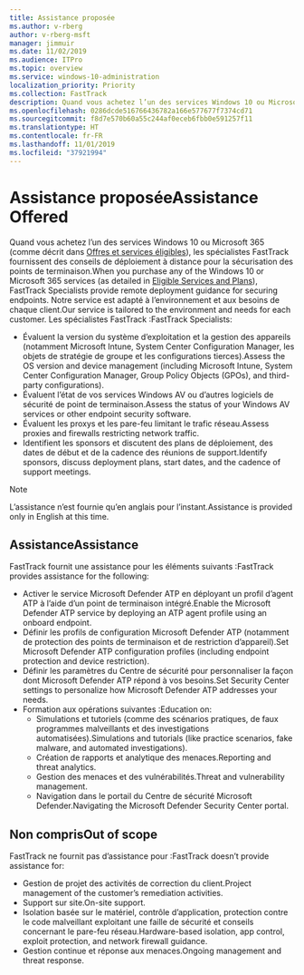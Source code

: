 ```yaml
---
title: Assistance proposée
ms.author: v-rberg
author: v-rberg-msft
manager: jimmuir
ms.date: 11/02/2019
ms.audience: ITPro
ms.topic: overview
ms.service: windows-10-administration
localization_priority: Priority
ms.collection: FastTrack
description: Quand vous achetez l’un des services Windows 10 ou Microsoft 365, les spécialistes FastTrack fournissent des conseils de déploiement à distance pour la sécurisation des points de terminaison. Notre service est adapté à l’environnement et aux besoins de chaque client.
ms.openlocfilehash: 0286dcde516766436782a166e577677f7374cd71
ms.sourcegitcommit: f8d7e570b60a55c244af0eceb6fbb0e591257f11
ms.translationtype: HT
ms.contentlocale: fr-FR
ms.lasthandoff: 11/01/2019
ms.locfileid: "37921994"
---
```

# <a name="assistance-offered"></a><span data-ttu-id="57985-104">Assistance proposée</span><span class="sxs-lookup"><span data-stu-id="57985-104">Assistance Offered</span></span>  

<span data-ttu-id="57985-105">Quand vous achetez l’un des services Windows 10 ou Microsoft 365 (comme décrit dans [Offres et services éligibles](M365-eligible-services-and-plans.md)), les spécialistes FastTrack fournissent des conseils de déploiement à distance pour la sécurisation des points de terminaison.</span><span class="sxs-lookup"><span data-stu-id="57985-105">When you purchase any of the Windows 10 or Microsoft 365 services (as detailed in [Eligible Services and Plans](M365-eligible-services-and-plans.md)), FastTrack Specialists provide remote deployment guidance for securing endpoints.</span></span> <span data-ttu-id="57985-106">Notre service est adapté à l’environnement et aux besoins de chaque client.</span><span class="sxs-lookup"><span data-stu-id="57985-106">Our service is tailored to the environment and needs for each customer.</span></span> <span data-ttu-id="57985-107">Les spécialistes FastTrack :</span><span class="sxs-lookup"><span data-stu-id="57985-107">FastTrack Specialists:</span></span>
- <span data-ttu-id="57985-108">Évaluent la version du système d’exploitation et la gestion des appareils (notamment Microsoft Intune, System Center Configuration Manager, les objets de stratégie de groupe et les configurations tierces).</span><span class="sxs-lookup"><span data-stu-id="57985-108">Assess the OS version and device management (including Microsoft Intune, System Center Configuration Manager, Group Policy Objects (GPOs), and third-party configurations).</span></span>
- <span data-ttu-id="57985-109">Évaluent l’état de vos services Windows AV ou d’autres logiciels de sécurité de point de terminaison.</span><span class="sxs-lookup"><span data-stu-id="57985-109">Assess the status of your Windows AV services or other endpoint security software.</span></span>
- <span data-ttu-id="57985-110">Évaluent les proxys et les pare-feu limitant le trafic réseau.</span><span class="sxs-lookup"><span data-stu-id="57985-110">Assess proxies and firewalls restricting network traffic.</span></span>
- <span data-ttu-id="57985-111">Identifient les sponsors et discutent des plans de déploiement, des dates de début et de la cadence des réunions de support.</span><span class="sxs-lookup"><span data-stu-id="57985-111">Identify sponsors, discuss deployment plans, start dates, and the cadence of support meetings.</span></span>

> [!NOTE]
> <span data-ttu-id="57985-112">L’assistance n’est fournie qu’en anglais pour l’instant.</span><span class="sxs-lookup"><span data-stu-id="57985-112">Assistance is provided only in English at this time.</span></span> 

## <a name="assistance"></a><span data-ttu-id="57985-113">Assistance</span><span class="sxs-lookup"><span data-stu-id="57985-113">Assistance</span></span>

<span data-ttu-id="57985-114">FastTrack fournit une assistance pour les éléments suivants :</span><span class="sxs-lookup"><span data-stu-id="57985-114">FastTrack provides assistance for the following:</span></span>
- <span data-ttu-id="57985-115">Activer le service Microsoft Defender ATP en déployant un profil d’agent ATP à l’aide d’un point de terminaison intégré.</span><span class="sxs-lookup"><span data-stu-id="57985-115">Enable the Microsoft Defender ATP service by deploying an ATP agent profile using an onboard endpoint.</span></span>
- <span data-ttu-id="57985-116">Définir les profils de configuration Microsoft Defender ATP (notamment de protection des points de terminaison et de restriction d’appareil).</span><span class="sxs-lookup"><span data-stu-id="57985-116">Set Microsoft Defender ATP configuration profiles (including endpoint protection and device restriction).</span></span>
- <span data-ttu-id="57985-117">Définir les paramètres du Centre de sécurité pour personnaliser la façon dont Microsoft Defender ATP répond à vos besoins.</span><span class="sxs-lookup"><span data-stu-id="57985-117">Set Security Center settings to personalize how Microsoft Defender ATP addresses your needs.</span></span>
- <span data-ttu-id="57985-118">Formation aux opérations suivantes :</span><span class="sxs-lookup"><span data-stu-id="57985-118">Education on:</span></span>
    - <span data-ttu-id="57985-119">Simulations et tutoriels (comme des scénarios pratiques, de faux programmes malveillants et des investigations automatisées).</span><span class="sxs-lookup"><span data-stu-id="57985-119">Simulations and tutorials (like practice scenarios, fake malware, and automated investigations).</span></span>
    - <span data-ttu-id="57985-120">Création de rapports et analytique des menaces.</span><span class="sxs-lookup"><span data-stu-id="57985-120">Reporting and threat analytics.</span></span>
    - <span data-ttu-id="57985-121">Gestion des menaces et des vulnérabilités.</span><span class="sxs-lookup"><span data-stu-id="57985-121">Threat and vulnerability management.</span></span>
    - <span data-ttu-id="57985-122">Navigation dans le portail du Centre de sécurité Microsoft Defender.</span><span class="sxs-lookup"><span data-stu-id="57985-122">Navigating the Microsoft Defender Security Center portal.</span></span>

## <a name="out-of-scope"></a><span data-ttu-id="57985-123">Non compris</span><span class="sxs-lookup"><span data-stu-id="57985-123">Out of scope</span></span>

<span data-ttu-id="57985-124">FastTrack ne fournit pas d’assistance pour :</span><span class="sxs-lookup"><span data-stu-id="57985-124">FastTrack doesn’t provide assistance for:</span></span>
- <span data-ttu-id="57985-125">Gestion de projet des activités de correction du client.</span><span class="sxs-lookup"><span data-stu-id="57985-125">Project management of the customer’s remediation activities.</span></span>
- <span data-ttu-id="57985-126">Support sur site.</span><span class="sxs-lookup"><span data-stu-id="57985-126">On-site support.</span></span>
- <span data-ttu-id="57985-127">Isolation basée sur le matériel, contrôle d’application, protection contre le code malveillant exploitant une faille de sécurité et conseils concernant le pare-feu réseau.</span><span class="sxs-lookup"><span data-stu-id="57985-127">Hardware-based isolation, app control, exploit protection, and network firewall guidance.</span></span>
- <span data-ttu-id="57985-128">Gestion continue et réponse aux menaces.</span><span class="sxs-lookup"><span data-stu-id="57985-128">Ongoing management and threat response.</span></span>

